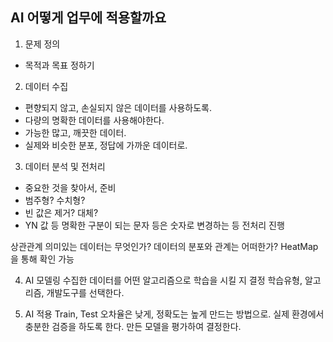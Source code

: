## AI 어떻게 업무에 적용할까요
1. 문제 정의
 - 목적과 목표 정하기

2. 데이터 수집
 - 편향되지 않고, 손실되지 않은 데이터를 사용하도록.
 - 다량의 명확한 데이터를 사용해야한다.
 - 가능한 많고, 깨끗한 데이터.
 - 실제와 비슷한 분포, 정답에 가까운 데이터로.

3. 데이터 분석 및 전처리
 - 중요한 것을 찾아서, 준비
 - 범주형? 수치형?
 - 빈 값은 제거? 대체?
 - YN 값 등 명확한 구분이 되는 문자 등은 숫자로 변경하는 등 전처리 진행

상관관계
의미있는 데이터는 무엇인가? 데이터의 분포와 관계는 어떠한가? 
HeatMap을 통해 확인 가능

4. AI 모델링
수집한 데이터를 어떤 알고리즘으로 학습을 시킬 지 결정
학습유형, 알고리즘, 개발도구를 선택한다.


5. AI 적용
Train, Test
오차율은 낮게, 정확도는 높게 만드는 방법으로.
실제 환경에서 충분한 검증을 하도록 한다.
만든 모델을 평가하여 결정한다.

